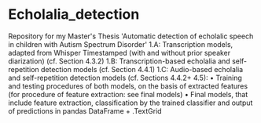 # Echolalia_detection
Repository for my Master's Thesis 'Automatic detection of echolalic speech in children with Autism Spectrum Disorder'
1.A: Transcription models, adapted from Whisper Timestamped (with and without prior speaker diarization) (cf. Section 4.3.2)
1.B: Transcription-based echolalia and self-repetition detection models (cf. Section 4.4.1)
1.C: Audio-based echolalia and self-repetition detection models (cf. Sections 4.4.2+ 4.5):
  •	Training and testing procedures of both models, on the basis of extracted features (for procedure of feature extraction: see final models)
  •	Final models, that include feature extraction, classification by the trained classifier and output of predictions in pandas DataFrame + .TextGrid
